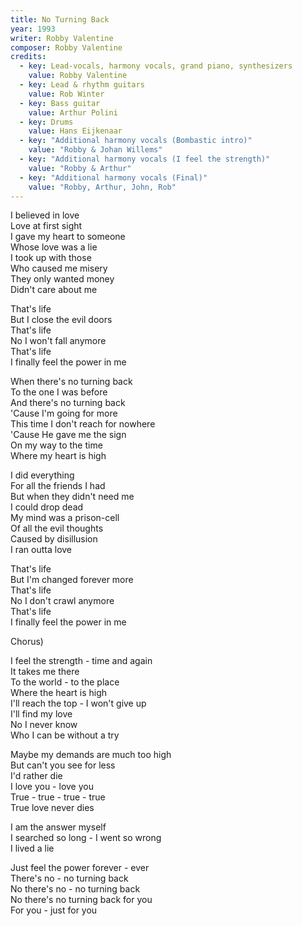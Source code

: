 ```yaml
---
title: No Turning Back
year: 1993
writer: Robby Valentine
composer: Robby Valentine
credits:
  - key: Lead-vocals, harmony vocals, grand piano, synthesizers
    value: Robby Valentine
  - key: Lead & rhythm guitars
    value: Rob Winter
  - key: Bass guitar
    value: Arthur Polini
  - key: Drums
    value: Hans Eijkenaar
  - key: "Additional harmony vocals (Bombastic intro)"
    value: "Robby & Johan Willems"
  - key: "Additional harmony vocals (I feel the strength)"
    value: "Robby & Arthur"
  - key: "Additional harmony vocals (Final)"
    value: "Robby, Arthur, John, Rob"    
---
```


<p>I believed in love<br />
Love at first sight<br />
I gave my heart to someone<br />
Whose love was a lie<br />
I took up with those<br />
Who caused me misery<br />
They only wanted money<br />
Didn't care about me</p>

<p>That's life<br />
But I close the evil doors<br />
That's life<br />
No I won't fall anymore<br />
That's life<br />
I finally feel the power in me</p>

<p>When there's no turning back<br />
To the one I was before<br />
And there's no turning back<br />
'Cause I'm going for more<br />
This time I don't reach for nowhere<br />
'Cause He gave me the sign<br />
On my way to the time<br />
Where my heart is high</p>

<p>I did everything<br />
For all the friends I had<br />
But when they didn't need me<br />
I could drop dead<br />
My mind was a prison-cell<br />
Of all the evil thoughts<br />
Caused by disillusion<br />
I ran outta love</p>

<p>That's life<br />
But I'm changed forever more<br />
That's life<br />
No I don't crawl anymore<br />
That's life<br />
I finally feel the power in me</p>

<p>Chorus)</p>

<p>I feel the strength - time and again<br />
It takes me there<br />
To the world - to the place<br />
Where the heart is high<br />
I'll reach the top - I won't give up<br />
I'll find my love<br />
No I never know<br />
Who I can be without a try</p>

<p>Maybe my demands are much too high<br />
But can't you see for less<br />
I'd rather die<br />
I love you - love you<br />
True - true - true - true<br />
True love never dies</p>

<p>I am the answer myself<br />
I searched so long - I went so wrong<br />
I lived a lie</p>

<p>Just feel the power forever - ever<br />
There's no - no turning back<br />
No there's no - no turning back<br />
No there's no turning back for you<br />
For you - just for you</p>